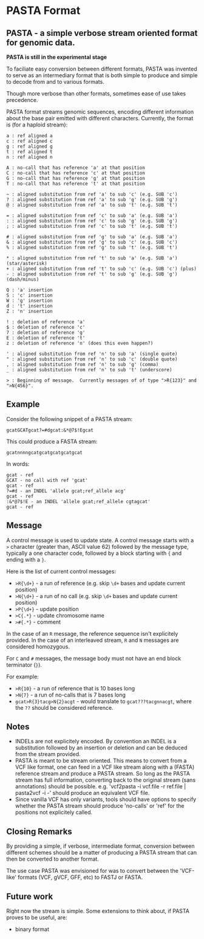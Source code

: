 PASTA Format
====

## PASTA - a simple verbose stream oriented format for genomic data.

**PASTA is still in the experimental stage**

To faciliate easy conversion between different formats, PASTA was
invented to serve as an intermediary format that is both simple
to produce and simple to decode from and to various formats.

Though more verbose than other formats, sometimes ease of use
takes precedence.

PASTA format streams genomic sequences, encoding different
information about the base pair emitted with different characters.
Currently, the format is (for a haploid stream):

    a : ref aligned a
    c : ref aligned c
    g : ref aligned g
    t : ref aligned t
    n : ref aligned n

    A : no-call that has reference 'a' at that position
    C : no-call that has reference 'c' at that position
    G : no-call that has reference 'g' at that position
    T : no-call that has reference 't' at that position

    ~ : aligned substitution from ref 'a' to sub 'c' (e.g. SUB 'c')
    ? : aligned substitution from ref 'a' to sub 'g' (e.g. SUB 'g')
    @ : aligned substitution from ref 'a' to sub 't' (e.g. SUB 't')

    = : aligned substitution from ref 'c' to sub 'a' (e.g. SUB 'a')
    : : aligned substitution from ref 'c' to sub 'g' (e.g. SUB 'g')
    ; : aligned substitution from ref 'c' to sub 't' (e.g. SUB 't')

    # : aligned substitution from ref 'g' to sub 'a' (e.g. SUB 'a')
    & : aligned substitution from ref 'g' to sub 'c' (e.g. SUB 'c')
    % : aligned substitution from ref 'g' to sub 't' (e.g. SUB 't')

    * : aligned substitution from ref 't' to sub 'a' (e.g. SUB 'a') (star/asterisk)
    + : aligned substitution from ref 't' to sub 'c' (e.g. SUB 'c') (plus)
    - : aligned substitution from ref 't' to sub 'g' (e.g. SUB 'g') (dash/minus)

    Q : 'a' insertion
    S : 'c' insertion
    W : 'g' insertion
    d : 't' insertion
    Z : 'n' insertion

    ! : deletion of reference 'a'
    $ : deletion of reference 'c'
    7 : deletion of reference 'g'
    E : deletion of reference 't'
    z : deletion of reference 'n' (does this even happen?)

    ' : aligned substitution from ref 'n' to sub 'a' (single quote)
    " : aligned substitution from ref 'n' to sub 'c' (double quote)
    , : aligned substitution from ref 'n' to sub 'g' (comma)
    _ : aligned substitution from ref 'n' to sub 't' (underscore)
    
    > : Beginning of message.  Currently messages of of type ">R{123}" and ">N{456}".


## Example

Consider the following snippet of a PASTA stream:

    gcatGCATgcat?=#dgcat:&*@7$!Egcat

This could produce a FASTA stream:

    gcatnnnngcatgcatgcatgcatgcat

In words:

    gcat - ref
    GCAT - no call with ref 'gcat'
    gcat - ref
    ?=#d - an INDEL 'allele gcat;ref_allele acg'
    gcat - ref
    :&*@7$!E - an INDEL 'allele gcat;ref_allele cgtagcat'
    gcat - ref

## Message

A control message is used to update state.  A control message starts with a `>` character (greater than, ASCII value 62) followed by the message type, typically a one character code, followed by a block starting with `{` and ending with a `}`.

Here is the list of current control messages:

* `>R{\d+}` - a run of reference (e.g. skip `\d+` bases and update current position)
* `>N{\d+}` - a run of no call (e.g. skip `\d+` bases and update current position)
* `>P{\d+}` - update position
* `>C{.*}` - update chromosome name
* `>#{.*}` - comment

In the case of an `R` message, the reference sequence isn't explicitely provided.  In the case of an interleaved stream, `R` and `N` messages are considered homozygous.

For `C` and `#` messages, the message body must not have an end block terminator (`}`).

For example:

* `>R{10}` - a run of reference that is 10 bases long
* `>N{7}` - a run of no-calls that is 7 bases long
* `gcat>R{3}tacg>N{2}acgt` - would translate to `gcat???tacgnnacgt`, where the `??` should be considered reference.
 
## Notes

* INDELs are not explicitely encoded.  By convention an INDEL is a substitution followed by an
  insertion or deletion and can be deduced from the stream provided.
* PASTA is meant to be stream oriented.  This means to convert from a VCF like format, one
  can feed in a VCF like stream along with a (FASTA) reference stream and produce a PASTA
  stream.  So long as the PASTA stream has full information, converting back to the original
  stream (sans annotations) should be possible.  e.g. 'vcf2pasta -i vcf.file -r ref.file | pasta2vcf -i -'
  should produce an equivalent VCF file.
* Since vanilla VCF has only variants, tools should have options to specify whether the PASTA
  stream should produce 'no-calls' or 'ref' for the positions not explicitely called.

## Closing Remarks

By providing a simple, if verbose, intermediate format, conversion between different
schemes should be a matter of producing a PASTA stream that can then be converted
to another format.

The use case PASTA was envisioned for was to convert between the 'VCF-like' formats (VCF,
gVCF, GFF, etc) to FASTJ or FASTA.

## Future work

Right now the stream is simple.  Some extensions to think about, if PASTA proves to be useful,
are:

* binary format
